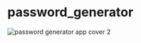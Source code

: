 # password_generator

![password generator app cover 2](https://user-images.githubusercontent.com/85620139/129021226-03350778-94c6-416d-8d26-35d59ded304a.png)

